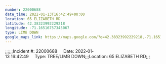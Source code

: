 ```yaml
---
number: 22000688
date_time: 2022-01-13T16:42:49+00:00
location: 65 ELIZABETH RD
latitude: 42.38323992229218
longitude: -71.16516757345067
type: LIMB DOWN
google_maps_link: https://maps.google.com/?q=42.38323992229218,-71.16516757345067
---
```


;;;;;;Incident #: 22000688     Date: 2022‐01‐13 16:42:49     Type: TREE/LIMB DOWN;;;Location: 65 ELIZABETH RD;;;
